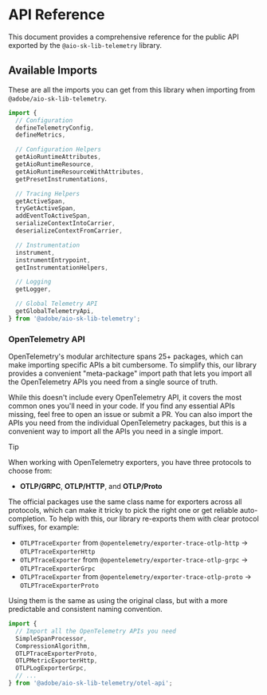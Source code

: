 # API Reference

This document provides a comprehensive reference for the public API exported by the `@aio-sk-lib-telemetry` library.

## Available Imports

These are all the imports you can get from this library when importing from `@adobe/aio-sk-lib-telemetry`.

```typescript
import {
  // Configuration
  defineTelemetryConfig,
  defineMetrics,

  // Configuration Helpers
  getAioRuntimeAttributes,
  getAioRuntimeResource,
  getAioRuntimeResourceWithAttributes,
  getPresetInstrumentations,

  // Tracing Helpers
  getActiveSpan,
  tryGetActiveSpan,
  addEventToActiveSpan,
  serializeContextIntoCarrier,
  deserializeContextFromCarrier,

  // Instrumentation
  instrument,
  instrumentEntrypoint,
  getInstrumentationHelpers,

  // Logging
  getLogger,

  // Global Telemetry API
  getGlobalTelemetryApi,
} from '@adobe/aio-sk-lib-telemetry';
```

### OpenTelemetry API

OpenTelemetry's modular architecture spans 25+ packages, which can make importing specific APIs a bit cumbersome. To simplify this, our library provides a convenient "meta-package" import path that lets you import all the OpenTelemetry APIs you need from a single source of truth.

While this doesn't include every OpenTelemetry API, it covers the most common ones you'll need in your code. If you find any essential APIs missing, feel free to open an issue or submit a PR. You can also import the APIs you need from the individual OpenTelemetry packages, but this is a convenient way to import all the APIs you need in a single import.

> [!TIP]
> When working with OpenTelemetry exporters, you have three protocols to choose from:
> - **OTLP/GRPC**, **OTLP/HTTP**, and **OTLP/Proto**
>
> The official packages use the same class name for exporters across all protocols, which can make it tricky to pick the right one or get reliable auto-completion. To help with this, our library re-exports them with clear protocol suffixes, for example:
> - `OTLPTraceExporter` from `@opentelemetry/exporter-trace-otlp-http` -> `OTLPTraceExporterHttp`
> - `OTLPTraceExporter` from `@opentelemetry/exporter-trace-otlp-grpc` -> `OTLPTraceExporterGrpc`
> - `OTLPTraceExporter` from `@opentelemetry/exporter-trace-otlp-proto` -> `OTLPTraceExporterProto`
>
> Using them is the same as using the original class, but with a more predictable and consistent naming convention.

```typescript
import {
  // Import all the OpenTelemetry APIs you need
  SimpleSpanProcessor,
  CompressionAlgorithm,
  OTLPTraceExporterProto,
  OTLPMetricExporterHttp,
  OTLPLogExporterGrpc,
  // ...
} from '@adobe/aio-sk-lib-telemetry/otel-api';
```
